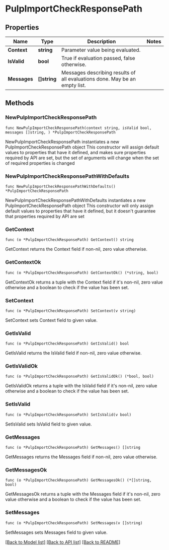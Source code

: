 # PulpImportCheckResponsePath

## Properties

Name | Type | Description | Notes
------------ | ------------- | ------------- | -------------
**Context** | **string** | Parameter value being evaluated. | 
**IsValid** | **bool** | True if evaluation passed, false otherwise. | 
**Messages** | **[]string** | Messages describing results of all evaluations done. May be an empty list. | 

## Methods

### NewPulpImportCheckResponsePath

`func NewPulpImportCheckResponsePath(context string, isValid bool, messages []string, ) *PulpImportCheckResponsePath`

NewPulpImportCheckResponsePath instantiates a new PulpImportCheckResponsePath object
This constructor will assign default values to properties that have it defined,
and makes sure properties required by API are set, but the set of arguments
will change when the set of required properties is changed

### NewPulpImportCheckResponsePathWithDefaults

`func NewPulpImportCheckResponsePathWithDefaults() *PulpImportCheckResponsePath`

NewPulpImportCheckResponsePathWithDefaults instantiates a new PulpImportCheckResponsePath object
This constructor will only assign default values to properties that have it defined,
but it doesn't guarantee that properties required by API are set

### GetContext

`func (o *PulpImportCheckResponsePath) GetContext() string`

GetContext returns the Context field if non-nil, zero value otherwise.

### GetContextOk

`func (o *PulpImportCheckResponsePath) GetContextOk() (*string, bool)`

GetContextOk returns a tuple with the Context field if it's non-nil, zero value otherwise
and a boolean to check if the value has been set.

### SetContext

`func (o *PulpImportCheckResponsePath) SetContext(v string)`

SetContext sets Context field to given value.


### GetIsValid

`func (o *PulpImportCheckResponsePath) GetIsValid() bool`

GetIsValid returns the IsValid field if non-nil, zero value otherwise.

### GetIsValidOk

`func (o *PulpImportCheckResponsePath) GetIsValidOk() (*bool, bool)`

GetIsValidOk returns a tuple with the IsValid field if it's non-nil, zero value otherwise
and a boolean to check if the value has been set.

### SetIsValid

`func (o *PulpImportCheckResponsePath) SetIsValid(v bool)`

SetIsValid sets IsValid field to given value.


### GetMessages

`func (o *PulpImportCheckResponsePath) GetMessages() []string`

GetMessages returns the Messages field if non-nil, zero value otherwise.

### GetMessagesOk

`func (o *PulpImportCheckResponsePath) GetMessagesOk() (*[]string, bool)`

GetMessagesOk returns a tuple with the Messages field if it's non-nil, zero value otherwise
and a boolean to check if the value has been set.

### SetMessages

`func (o *PulpImportCheckResponsePath) SetMessages(v []string)`

SetMessages sets Messages field to given value.



[[Back to Model list]](../README.md#documentation-for-models) [[Back to API list]](../README.md#documentation-for-api-endpoints) [[Back to README]](../README.md)


